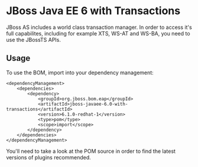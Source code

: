 JBoss Java EE 6 with Transactions
=================================

JBoss AS includes a world class transaction manager. In order to access it's full capabilites, including for example XTS, WS-AT and WS-BA, you need to use the JBossTS APIs.
 
Usage
-----

To use the BOM, import into your dependency management:

    <dependencyManagement>
        <dependencies>
            <dependency>
                <groupId>org.jboss.bom.eap</groupId>
                <artifactId>jboss-javaee-6.0-with-transactions</artifactId>
                <version>6.1.0-redhat-1</version>
                <type>pom</type>
                <scope>import</scope>
            </dependency>
        </dependencies>
    </dependencyManagement>

You'll need to take a look at the POM source in order to find the latest versions of plugins recommended.
